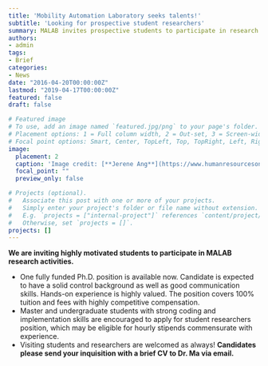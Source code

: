 ```yaml
---
title: 'Mobility Automation Laboratory seeks talents!'
subtitle: 'Looking for prospective student researchers'
summary: MALAB invites prospective students to participate in research activities
authors:
- admin
tags:
- Brief
categories:
- News
date: "2016-04-20T00:00:00Z"
lastmod: "2019-04-17T00:00:00Z"
featured: false
draft: false

# Featured image
# To use, add an image named `featured.jpg/png` to your page's folder.
# Placement options: 1 = Full column width, 2 = Out-set, 3 = Screen-width
# Focal point options: Smart, Center, TopLeft, Top, TopRight, Left, Right, BottomLeft, Bottom, BottomRight
image:
  placement: 2
  caption: 'Image credit: [**Jerene Ang**](https://www.humanresourcesonline.net/five-reasons-you-should-be-recruiting-in-december/)'
  focal_point: ""
  preview_only: false

# Projects (optional).
#   Associate this post with one or more of your projects.
#   Simply enter your project's folder or file name without extension.
#   E.g. `projects = ["internal-project"]` references `content/project/deep-learning/index.md`.
#   Otherwise, set `projects = []`.
projects: []
---
```


**We are inviting highly motivated students to participate in MALAB research activities.**
  - One fully funded Ph.D. position is available now. Candidate is expected to have a solid control background as well as good communication skills. Hands-on experience is highly valued. The position covers 100% tuition and fees with highly competitive compensation.
  - Master and undergraduate students with strong coding and implementation skills are encouraged to apply for student researchers position, which may be eligible for hourly stipends commensurate with experience.
  - Visiting students and researchers are welcomed as always!
**Candidates please send your inquisition with a brief CV to Dr. Ma via email.**
